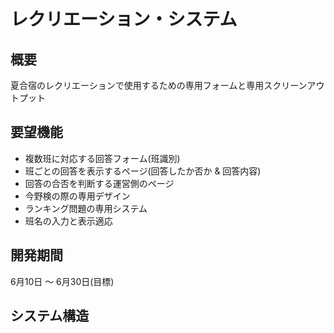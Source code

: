 # レクリエーション・システム

## 概要
夏合宿のレクリエーションで使用するための専用フォームと専用スクリーンアウトプット

## 要望機能
* 複数班に対応する回答フォーム(班識別)
* 班ごとの回答を表示するページ(回答したか否か & 回答内容)
* 回答の合否を判断する運営側のページ
* 今野検の際の専用デザイン
* ランキング問題の専用システム
* 班名の入力と表示適応

## 開発期間
6月10日 〜 6月30日(目標)

## システム構造
